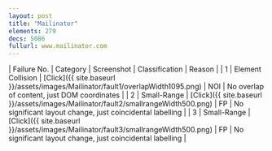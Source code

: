 ```yaml
---
layout: post
title: "Mailinator"
elements: 279
decs: 5086
fullurl: www.mailinator.com
---
```

| Failure No. | Category | Screenshot | Classification | Reason | 
| 1 | Element Collision | [Click]({{ site.baseurl }}/assets/images/Mailinator/fault1/overlapWidth1095.png) | NOI | No overlap of content, just DOM coordinates |
| 2 | Small-Range | [Click]({{ site.baseurl }}/assets/images/Mailinator/fault2/smallrangeWidth500.png) | FP | No significant layout change, just coincidental labelling |
| 3 | Small-Range | [Click]({{ site.baseurl }}/assets/images/Mailinator/fault3/smallrangeWidth500.png) | FP | No significant layout change, just coincidental labelling |
